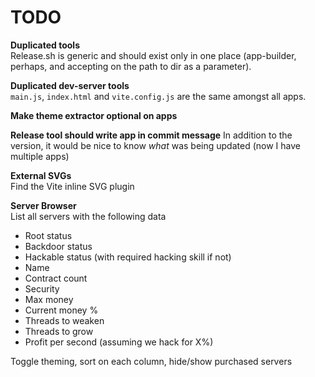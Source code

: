 # TODO
**Duplicated tools**  
Release.sh is generic and should exist only in one place (app-builder, perhaps, and accepting on the path to dir as a parameter).


**Duplicated dev-server tools**  
`main.js`, `index.html` and `vite.config.js` are the same amongst all apps.


**Make theme extractor optional on apps**


**Release tool should write app in commit message**
In addition to the version, it would be nice to know _what_ was being updated (now I have multiple apps)


**External SVGs**  
Find the Vite inline SVG plugin


**Server Browser**  
List all servers with the following data
- Root status
- Backdoor status
- Hackable status (with required hacking skill if not)
- Name
- Contract count
- Security
- Max money
- Current money %
- Threads to weaken
- Threads to grow
- Profit per second (assuming we hack for X%)

Toggle theming, sort on each column, hide/show purchased servers
